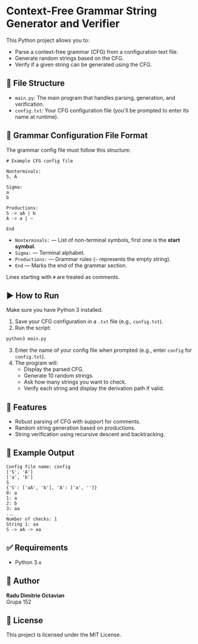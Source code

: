 # Context-Free Grammar String Generator and Verifier

This Python project allows you to:

- Parse a context-free grammar (CFG) from a configuration text file.
- Generate random strings based on the CFG.
- Verify if a given string can be generated using the CFG.

## 📁 File Structure

- `main.py`: The main program that handles parsing, generation, and verification.
- `config.txt`: Your CFG configuration file (you'll be prompted to enter its name at runtime).

## 📌 Grammar Configuration File Format

The grammar config file must follow this structure:

```
# Example CFG config file

Nonterminals:
S, A

Sigma:
a
b

Productions:
S -> aA | b
A -> a | ~

End
```

- `Nonterminals:` — List of non-terminal symbols, first one is the **start symbol**.
- `Sigma:` — Terminal alphabet.
- `Productions:` — Grammar rules (`~` represents the empty string).
- `End` — Marks the end of the grammar section.

Lines starting with `#` are treated as comments.

## ▶️ How to Run

Make sure you have Python 3 installed.

1. Save your CFG configuration in a `.txt` file (e.g., `config.txt`).
2. Run the script:

```bash
python3 main.py
```

3. Enter the name of your config file when prompted (e.g., enter `config` for `config.txt`).
4. The program will:
   - Display the parsed CFG.
   - Generate 10 random strings.
   - Ask how many strings you want to check.
   - Verify each string and display the derivation path if valid.

## 🧠 Features

- Robust parsing of CFG with support for comments.
- Random string generation based on productions.
- String verification using recursive descent and backtracking.

## 📎 Example Output

```
Config file name: config
['S', 'A']
['a', 'b']
S
{'S': ['aA', 'b'], 'A': ['a', '']}
0: a
1: a
2: b
3: aa
...
Number of checks: 1
String 1: aa
S -> aA -> aa
```

## ✅ Requirements

- Python 3.x

## 👤 Author

**Radu Dimitrie Octavian**  
Grupa 152

## 📄 License

This project is licensed under the MIT License.
